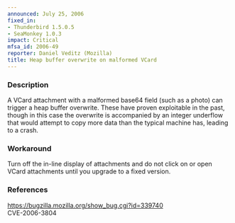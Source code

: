 ```yaml
---
announced: July 25, 2006
fixed_in:
- Thunderbird 1.5.0.5
- SeaMonkey 1.0.3
impact: Critical
mfsa_id: 2006-49
reporter: Daniel Veditz (Mozilla)
title: Heap buffer overwrite on malformed VCard
---
```


<h3>Description</h3>

<p>A VCard attachment with a malformed base64 field (such as a photo) can
trigger a heap buffer overwrite. These have proven exploitable in the
past, though in this case the overwrite is accompanied by an integer
underflow that would attempt to copy more data than the typical machine
has, leading to a crash.</p>

<h3>Workaround</h3>

<p>Turn off the in-line display of attachments and do not click on
or open VCard attachments until you upgrade to a fixed version.</p>

<h3>References</h3>

<p><a href="https://bugzilla.mozilla.org/show_bug.cgi?id=339740">
https://bugzilla.mozilla.org/show_bug.cgi?id=339740</a><br/>
CVE-2006-3804</p>



